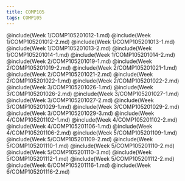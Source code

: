 ```yaml
---
title: COMP105
tags: COMP105
---
```

@include(Week 1/COMP105201012-1.md)
@include(Week 1/COMP105201012-2.md)
@include(Week 1/COMP105201013-1.md)
@include(Week 1/COMP105201013-2.md)
@include(Week 1/COMP105201014-1.md)
@include(Week 1/COMP105201014-2.md)
@include(Week 2/COMP105201019-1.md)
@include(Week 2/COMP105201019-2.md)
@include(Week 2/COMP105201021-1.md)
@include(Week 2/COMP105201021-2.md)
@include(Week 2/COMP105201022-1.md)
@include(Week 2/COMP105201022-2.md)
@include(Week 3/COMP105201026-1.md)
@include(Week 3/COMP105201026-2.md)
@include(Week 3/COMP105201027-1.md)
@include(Week 3/COMP105201027-2.md)
@include(Week 3/COMP105201029-1.md)
@include(Week 3/COMP105201029-2.md)
@include(Week 3/COMP105201029-3.md)
@include(Week 4/COMP105201102-1.md)
@include(Week 4/COMP105201102-2.md)
@include(Week 4/COMP105201106-1.md)
@include(Week 4/COMP105201106-2.md)
@include(Week 5/COMP105201109-1.md)
@include(Week 5/COMP105201109-2.md)
@include(Week 5/COMP105201110-1.md)
@include(Week 5/COMP105201110-2.md)
@include(Week 5/COMP105201110-3.md)
@include(Week 5/COMP105201112-1.md)
@include(Week 5/COMP105201112-2.md)
@include(Week 6/COMP105201116-1.md)
@include(Week 6/COMP105201116-2.md)